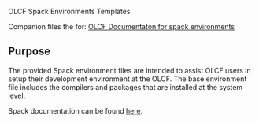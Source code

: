 OLCF Spack Environments Templates

Companion files the for: [OLCF Documentaton for spack environments](https://docs.olcf.ornl.gov/software/spack_env/index.html)

## Purpose

The provided Spack environment files are intended to assist OLCF users in setup their development environment at the 
OLCF.  The base environment file includes the compilers and packages that are installed at the system level.

Spack documentation can be found [here](https://spack.readthedocs.io/).
